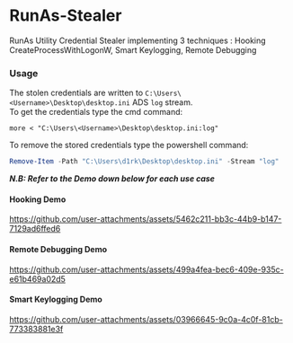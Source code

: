 # RunAs-Stealer
RunAs Utility Credential Stealer implementing 3 techniques : Hooking CreateProcessWithLogonW, Smart Keylogging, Remote Debugging    

### Usage

The stolen credentials are written to `C:\Users\<Username>\Desktop\desktop.ini` ADS `log` stream.   
To get the credentials type the cmd command:
```shell
more < "C:\Users\<Username>\Desktop\desktop.ini:log"
```
To remove the stored credentials type the powershell command:
```powershell
Remove-Item -Path "C:\Users\d1rk\Desktop\desktop.ini" -Stream "log"
```
***N.B: Refer to the Demo down below for each use case*** 



#### Hooking Demo
https://github.com/user-attachments/assets/5462c211-bb3c-44b9-b147-7129ad6ffed6   

#### Remote Debugging Demo
https://github.com/user-attachments/assets/499a4fea-bec6-409e-935c-e61b469a02d5   

#### Smart Keylogging Demo
https://github.com/user-attachments/assets/03966645-9c0a-4c0f-81cb-773383881e3f   
